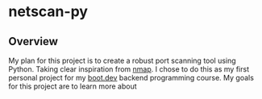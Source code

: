 # netscan-py

## Overview

My plan for this project is to create a robust port scanning tool using Python. Taking clear inspiration from [nmap](https://nmap.org/). I chose to do this as my first personal project for my [boot.dev](https://www.boot.dev/tracks/backend) backend programming course. My goals for this project are to learn more about 



